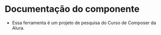 # Documentação do componente

* Essa ferramenta é um projeto de pesquisa do Curso de Composer da Alura.